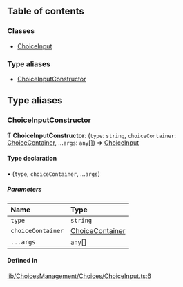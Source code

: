 ## Table of contents

### Classes

- [ChoiceInput](../wiki/Class-ChoiceInput)

### Type aliases

- [ChoiceInputConstructor](../wiki/Module-lib/ChoicesManagement/Choices/ChoiceInput#choiceinputconstructor)

## Type aliases

### ChoiceInputConstructor

Ƭ **ChoiceInputConstructor**: (`type`: `string`, `choiceContainer`: [ChoiceContainer](../wiki/Class-ChoiceContainer), ...`args`: `any`[]) => [ChoiceInput](../wiki/Class-ChoiceInput)

#### Type declaration

• (`type`, `choiceContainer`, ...`args`)

##### Parameters

| Name | Type |
| :------ | :------ |
| `type` | `string` |
| `choiceContainer` | [ChoiceContainer](../wiki/Class-ChoiceContainer) |
| `...args` | `any`[] |

#### Defined in

[lib/ChoicesManagement/Choices/ChoiceInput.ts:6](https://github.com/P0ulpy/Configurateur-OakAddins/blob/af13efb/src/lib/ChoicesManagement/Choices/ChoiceInput.ts#L6)
